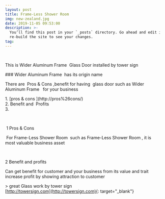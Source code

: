 ```yaml
---
layout: post
title: Frame-Less Shower Room
img: new-zealand.jpg
date: 2019-11-05 09:53:00
description: >-
  You’ll find this post in your `_posts` directory. Go ahead and edit it and
  re-build the site to see your changes.
tag:
---
```


&nbsp;

This is Wider Aluminum Frame&nbsp; Glass Door installed by tower sign

\#\#\# Wider Aluminum Frame&nbsp; has its origin name&nbsp;

There are&nbsp; Pros & Cons ,benefit for having&nbsp; glass door such as Wider Aluminum Frame&nbsp; &nbsp;for your business

1\. \[pros & cons&nbsp;\](http://pros%26cons/)<br>2\. Benefit and&nbsp; Profits<br>3\.

&nbsp;

&nbsp;1 Pros & Cons

&nbsp;For Frame-Less Shower Room&nbsp; such as Frame-Less Shower Room , it is most valuable business asset

&nbsp;

2 Benefit and profits

Can get benefit for customer and your business from its value and trait increase profit by showing attraction to customer

&gt; great Glass work by tower sign<br>[http://towersign.com](http://towersign.com){: target="_blank"}<br>&nbsp;